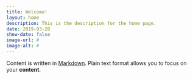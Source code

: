 ```yaml
---
title: Welcome!
layout: home
description: This is the description for the home page.
date: 2019-03-28
show-date: false
image-url: #
image-alt: #
---
```

<!-- Use images with a nice resolution:

<div class="image main">
<img src="https://apod.nasa.gov/apod/image/1903/M15_Gaia_stars1024b.gif" alt="">
</div>

-->

Content is written in [Markdown](https://learnxinyminutes.com/docs/markdown/). Plain text format allows you to focus on your **content**.
